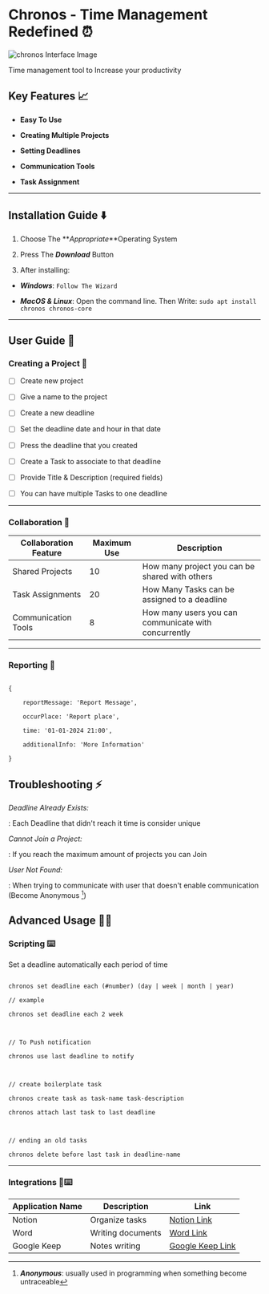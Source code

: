 # Chronos - Time Management Redefined ⏰

![chronos Interface Image](chronos_screenshot.png)

Time management tool to Increase your productivity

## Key Features 📈

- **Easy To Use**

- **Creating Multiple Projects**

- **Setting Deadlines**

- **Communication Tools**

- **Task Assignment**

---

## Installation Guide ⬇️

1. Choose The **_Appropriate_**Operating System

2. Press The **_Download_** Button

3. After installing:

- **_Windows_**: `Follow The Wizard`

- **_MacOS & Linux_**: Open the command line. Then Write: `sudo apt install chronos chronos-core`

---

## User Guide 📖

### Creating a Project 📅

- [ ] Create new project

- [ ] Give a name to the project

- [ ] Create a new deadline

- [ ] Set the deadline date and hour in that date

- [ ] Press the deadline that you created

- [ ] Create a Task to associate to that deadline

- [ ] Provide Title & Description (required fields)

- [ ] You can have multiple Tasks to one deadline

---

### Collaboration 🤝

| Collaboration Feature | Maximum Use | Description                                          |
| --------------------- | ----------- | ---------------------------------------------------- |
| Shared Projects       | 10          | How many project you can be shared with others       |
| Task Assignments      | 20          | How Many Tasks can be assigned to a deadline         |
| Communication Tools   | 8           | How many users you can communicate with concurrently |

---

### Reporting 🚩

```

{

    reportMessage: 'Report Message',

    occurPlace: 'Report place',

    time: '01-01-2024 21:00',

    additionalInfo: 'More Information'

}

```

## Troubleshooting ⚡

_Deadline Already Exists:_

: Each Deadline that didn't reach it time is consider unique

_Cannot Join a Project:_

: If you reach the maximum amount of projects you can Join

_User Not Found:_

: When trying to communicate with user that doesn't enable communication (Become Anonymous [^1])

## Advanced Usage 👨‍💻

### Scripting ⌨️

Set a deadline automatically each period of time

```

chronos set deadline each (#number) (day | week | month | year)

// example

chronos set deadline each 2 week



// To Push notification

chronos use last deadline to notify



// create boilerplate task

chronos create task as task-name task-description

chronos attach last task to last deadline



// ending an old tasks

chronos delete before last task in deadline-name

```

---

### Integrations 🤝⌨️

| Application Name | Description       | Link                                                                                   |
| ---------------- | ----------------- | -------------------------------------------------------------------------------------- |
| Notion           | Organize tasks    | [Notion Link](https://www.notion.so/?_x_tr_sl=en&_x_tr_tl=ar&_x_tr_hl=ar&_x_tr_pto=sc) |
| Word             | Writing documents | [Word Link](https://www.microsoft.com/ar/microsoft-365/word?market=er)                 |
| Google Keep      | Notes writing     | [Google Keep Link](https://keep.google.com)                                            |

[^1]: **_Anonymous_**: usually used in programming when something become untraceable
<!--stackedit_data:
eyJoaXN0b3J5IjpbMjEzMTIzOTgwOF19
-->